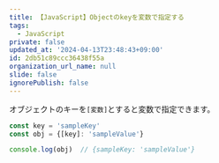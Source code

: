 ```yaml
---
title: 【JavaScript】Objectのkeyを変数で指定する
tags:
  - JavaScript
private: false
updated_at: '2024-04-13T23:48:43+09:00'
id: 2db51c89ccc36438f55a
organization_url_name: null
slide: false
ignorePublish: false
---
```

オブジェクトのキーを`[変数]`とすると変数で指定できます。

```js
const key = 'sampleKey'
const obj = {[key]: 'sampleValue'}

console.log(obj)  // {sampleKey: 'sampleValue'}

```
